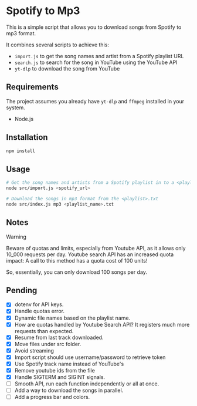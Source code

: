 # Spotify to Mp3

This is a simple script that allows you to download songs from Spotify to mp3 format.

It combines several scripts to achieve this:

- `import.js` to get the song names and artist from a Spotify playlist URL
- `search.js` to search for the song in YouTube using the YouTube API
- `yt-dlp` to download the song from YouTube

## Requirements

The project assumes you already have `yt-dlp` and `ffmpeg` installed in your system.

- Node.js

## Installation

```bash
npm install
```

## Usage

```bash
# Get the song names and artists from a Spotify playlist in to a <playlist_name>.txt
node src/import.js <spotify_url>

# Download the songs in mp3 format from the <playlist>.txt
node src/index.js mp3 <playlist_name>.txt
```

## Notes

> [!WARNING]
> Beware of quotas and limits, especially from Youtube API, as it allows only 10_000 requests per day. Youtube search API has an increased quota impact: A call to this method has a quota cost of 100 units!
>
> So, essentially, you can only download 100 songs per day.


## Pending

- [x] dotenv for API keys.
- [x] Handle quotas error.
- [x] Dynamic file names based on the playlist name.
- [x] How are quotas handled by Youtube Search API? It registers much more requests than expected.
- [x] Resume from last track downloaded.
- [x] Move files under src folder.
- [x] Avoid streaming
- [x] Import script should use username/password to retrieve token
- [x] Use Spotify track name instead of YouTube's
- [x] Remove youtube ids from the file
- [x] Handle SIGTERM and SIGINT signals.
- [ ] Smooth API, run each function independently or all at once.
- [ ] Add a way to download the songs in parallel.
- [ ] Add a progress bar and colors.
